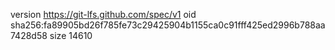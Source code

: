 version https://git-lfs.github.com/spec/v1
oid sha256:fa89905bd26f785fe73c29425904b1155ca0c91fff425ed2996b788aa7428d58
size 14610
